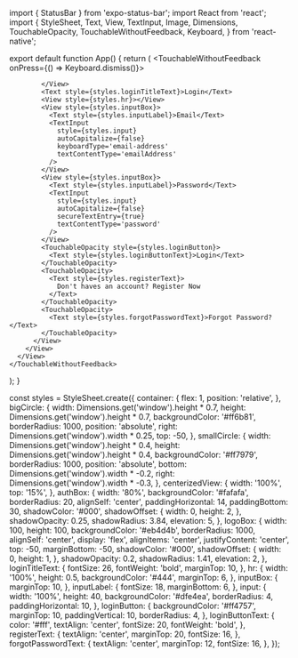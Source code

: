 import { StatusBar } from 'expo-status-bar';
import React from 'react';
import {   StyleSheet,
  Text,
  View,
  TextInput,
  Image,
  Dimensions,
  TouchableOpacity,
  TouchableWithoutFeedback,
  Keyboard, } from 'react-native';

export default function App() {
  return (
    <TouchableWithoutFeedback onPress={() => Keyboard.dismiss()}>
      <View style={styles.container}>
        <View style={styles.bigCircle}></View>
        <View style={styles.smallCircle}></View>
        <View style={styles.centerizedView}>
          <View style={styles.authBox}>
            <View style={styles.logoBox}>
            
            
            </View>
            <Text style={styles.loginTitleText}>Login</Text>
            <View style={styles.hr}></View>
            <View style={styles.inputBox}>
              <Text style={styles.inputLabel}>Email</Text>
              <TextInput
                style={styles.input}
                autoCapitalize={false}
                keyboardType='email-address'
                textContentType='emailAddress'
              />
            </View>
            <View style={styles.inputBox}>
              <Text style={styles.inputLabel}>Password</Text>
              <TextInput
                style={styles.input}
                autoCapitalize={false}
                secureTextEntry={true}
                textContentType='password'
              />
            </View>
            <TouchableOpacity style={styles.loginButton}>
              <Text style={styles.loginButtonText}>Login</Text>
            </TouchableOpacity>
            <TouchableOpacity>
              <Text style={styles.registerText}>
                Don't haves an account? Register Now
              </Text>
            </TouchableOpacity>
            <TouchableOpacity>
              <Text style={styles.forgotPasswordText}>Forgot Password?</Text>
            </TouchableOpacity>
          </View>
        </View>
      </View>
    </TouchableWithoutFeedback>
  );
}

const styles = StyleSheet.create({
  container: {
    flex: 1,
    position: 'relative',
  },
  bigCircle: {
    width: Dimensions.get('window').height * 0.7,
    height: Dimensions.get('window').height * 0.7,
    backgroundColor: '#ff6b81',
    borderRadius: 1000,
    position: 'absolute',
    right: Dimensions.get('window').width * 0.25,
    top: -50,
  },
  smallCircle: {
    width: Dimensions.get('window').height * 0.4,
    height: Dimensions.get('window').height * 0.4,
    backgroundColor: '#ff7979',
    borderRadius: 1000,
    position: 'absolute',
    bottom: Dimensions.get('window').width * -0.2,
    right: Dimensions.get('window').width * -0.3,
  },
  centerizedView: {
    width: '100%',
    top: '15%',
  },
  authBox: {
    width: '80%',
    backgroundColor: '#fafafa',
    borderRadius: 20,
    alignSelf: 'center',
    paddingHorizontal: 14,
    paddingBottom: 30,
    shadowColor: '#000',
    shadowOffset: {
      width: 0,
      height: 2,
    },
    shadowOpacity: 0.25,
    shadowRadius: 3.84,
    elevation: 5,
  },
  logoBox: {
    width: 100,
    height: 100,
    backgroundColor: '#eb4d4b',
    borderRadius: 1000,
    alignSelf: 'center',
    display: 'flex',
    alignItems: 'center',
    justifyContent: 'center',
    top: -50,
    marginBottom: -50,
    shadowColor: '#000',
    shadowOffset: {
      width: 0,
      height: 1,
    },
    shadowOpacity: 0.2,
    shadowRadius: 1.41,
    elevation: 2,
  },
  loginTitleText: {
    fontSize: 26,
    fontWeight: 'bold',
    marginTop: 10,
  },
  hr: {
    width: '100%',
    height: 0.5,
    backgroundColor: '#444',
    marginTop: 6,
  },
  inputBox: {
    marginTop: 10,
  },
  inputLabel: {
    fontSize: 18,
    marginBottom: 6,
  },
  input: {
    width: '100%',
    height: 40,
    backgroundColor: '#dfe4ea',
    borderRadius: 4,
    paddingHorizontal: 10,
  },
  loginButton: {
    backgroundColor: '#ff4757',
    marginTop: 10,
    paddingVertical: 10,
    borderRadius: 4,
  },
  loginButtonText: {
    color: '#fff',
    textAlign: 'center',
    fontSize: 20,
    fontWeight: 'bold',
  },
  registerText: {
    textAlign: 'center',
    marginTop: 20,
    fontSize: 16,
  },
  forgotPasswordText: {
    textAlign: 'center',
    marginTop: 12,
    fontSize: 16,
  },
});
